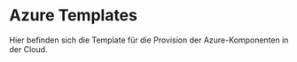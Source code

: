 # Azure Templates

Hier befinden sich die Template für die Provision der Azure-Komponenten in der Cloud.
